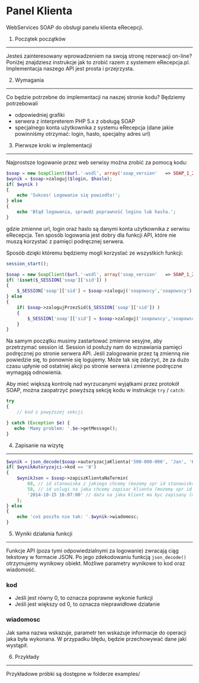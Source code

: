 Panel Klienta
============

WebServices SOAP do obsługi panelu klienta eRecepcji. 

1. Początek początków
----------------------------

Jesteś zainteresowany wprowadzeniem na swoją stronę rezerwacji on-line? Poniżej znajdziesz instrukcje jak to zrobić razem z systemem eRecepcja.pl. Implementacja naszego API jest prosta i przejrzysta.

2. Wymagania
---
Co będzie potrzebne do implementacji na naszej stronie kodu? Będziemy potrzebowali
- odpowiedniej grafiki
- serwera z interpreterem PHP 5.x z obsługą SOAP
- specjalnego konta użytkownika z systemu eRecepcja (dane jakie powinniśmy otrzymać: login, hasło, specjalny adres url)

3. Pierwsze kroki w implementacji
---
Najprostsze logowanie przez web serwisy można zrobić za pomocą kodu:

```php
$soap = new SoapClient($url.'-wsdl', array('soap_version'   => SOAP_1_2));  
$wynik = $soap->zaloguj($login, $haslo);
if( $wynik )
{
    echo 'Sukces! Logowanie się powiodło!';
} else
{
    echo 'Błąd logowania, sprawdź poprawność loginu lub hasła.';
}
```

gdzie zmienne url, login oraz haslo są danymi konta użytkownika z serwisu eRecepcja. Ten sposób logowania jest dobry dla funkcji API, które nie muszą korzystać z pamięci podręcznej serwera.

Sposób dzięki któremu będziemy mogli korzystać ze wszystkich funkcji:

```php
session_start();

$soap = new SoapClient($url.'-wsdl', array('soap_version'   => SOAP_1_2)); 
if( !isset($_SESSION['soap']['sid']) )
{
    $_SESSION['soap']['sid'] = $soap->zaloguj('soapowscy','soapowscy');
} else
{
    if( $soap->zalogujPrzezSid($_SESSION['soap']['sid']) )
    {
        $_SESSION['soap']['sid'] = $soap->zaloguj('soapowscy','soapowscy');
    }
}
```
Na samym początku musimy zastartować zmienne sesyjne, aby przetrzymać session id. Session id posłuży nam do wznawiania pamięci podręcznej po stronie serwera API. Jeśli zalogowanie przez tą zmienną nie powiedzie się, to ponownie się logujemy. Może tak się zdarzyć, że za dużo czasu upłynie od ostatniej akcji po stronie serwera i zmienne podręczne wymagają odnowienia.

Aby mieć większą kontrolę nad wyrzucanymi wyjątkami przez protokół SOAP, można zaopatrzyć powyższą sekcję kodu w instrukcje `try` / `catch`:

```php
try 
{
    // kod z powyższej sekcji

} catch (Exception $e) {
   echo 'Mamy problem: '.$e->getMessage(); 
} 
```

4. Zapisanie na wizytę
---

```php
$wynik = json_decode($soap->autoryzacjaKlienta('500-000-000', 'Jan', 'Kowalski', '49040501580','', 0));
if( $wynikAutoryzajci->kod == '0')
{
    $wynikJson = $soap->zapiszKlientaNaTermin(
        68, // id stanowiska z jakiego chcemy (mozemy spr id stanowiska przy pomocy metody pobierzStuktureStanowisk())
        58, // id uslugi na jaka chcemy zapisac klienta (mozemy spr id stanowiska przy pomocy metody pobierzListeUslugStanowiska(idStanowiska))
        '2014-10-15 16:07:00' // data na jaka klient ma byc zapisany (mozna ja uzyskac z poprzedniego przykladu nr 4)
    );
} else
{
    echo 'coś poszło nie tak: '.$wynik->wiadomosc;
}
```

5. Wyniki działania funkcji
---

Funkcje API (poza tymi odpowiedzialnymi za logowanie) zwracają ciąg tekstowy w formacie JSON. Po jego zdekodowaniu funkcją `json_decode()` otrzymujemy wynikowy obiekt. Możliwe parametry wynikowe to kod oraz wiadomość.

### kod 
- Jeśli jest równy 0, to oznacza poprawne wykonie funkcji
- Jeśli jest większy od 0, to oznacza nieprawidłowe działanie

### wiadomosc
Jak sama nazwa wskazuje, parametr ten wskazuje informacje do operacji jaka była wykonana. W przypadku błędu, będzie przechowywać dane jaki wystąpił.

6. Przykłady
---
Przykładowe próbki są dostępne w folderze examples/